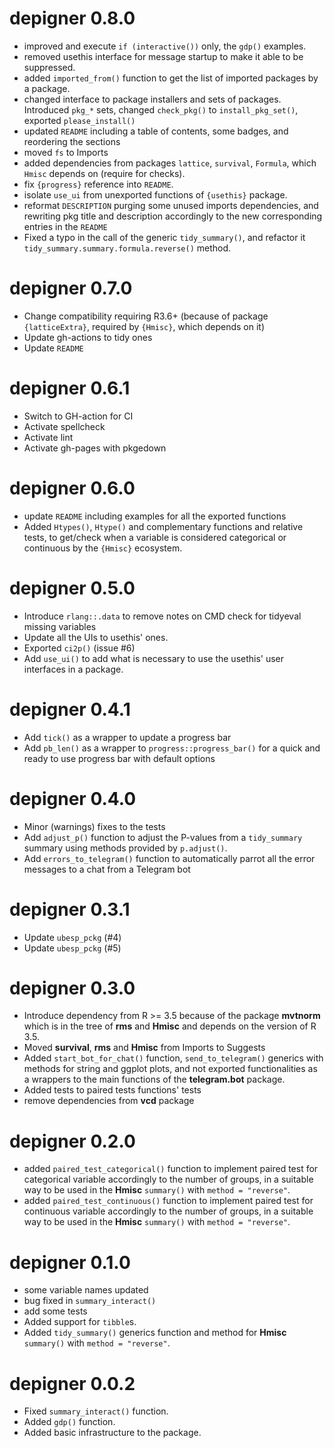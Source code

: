 # depigner 0.8.0

* improved and execute `if (interactive())` only, the `gdp()` examples.
* removed usethis interface for message startup to make it able to be
  suppressed.
* added `imported_from()` function to get the list of imported packages
  by a package.
* changed interface to package installers and sets of packages.
  Introduced `pkg_*` sets, changed `check_pkg()` to `install_pkg_set()`,
  exported `please_install()`
* updated `README` including a table of contents, some badges, and
  reordering the sections
* moved `fs` to Imports
* added dependencies from packages `lattice`, `survival`, `Formula`,
  which `Hmisc` depends on (require for checks).
* fix `{progress}` reference into `README`.
* isolate `use_ui` from unexported functions of `{usethis}` package.
* reformat `DESCRIPTION` purging some unused imports dependencies, and
  rewriting pkg title and description accordingly to the new
  corresponding entries in the `README`
* Fixed a typo in the call of the generic `tidy_summary()`, and refactor
  it `tidy_summary.summary.formula.reverse()` method.
 
# depigner 0.7.0

* Change compatibility requiring R3.6+ (because of package
  `{latticeExtra}`, required by `{Hmisc}`, which depends on it)
* Update gh-actions to tidy ones
* Update `README`

# depigner 0.6.1

* Switch to GH-action for CI
* Activate spellcheck
* Activate lint
* Activate gh-pages with pkgedown

# depigner 0.6.0

* update `README` including examples for all the exported functions
* Added `Htypes()`, `Htype()` and complementary functions and relative
  tests, to get/check when a variable is considered categorical or
  continuous by the `{Hmisc}` ecosystem.

# depigner 0.5.0

* Introduce `rlang::.data` to remove notes on CMD check for tidyeval 
  missing variables
* Update all the UIs to usethis' ones.
* Exported `ci2p()` (issue #6)
* Add `use_ui()` to add what is necessary to use the usethis' user
  interfaces in a package.

# depigner 0.4.1

* Add `tick()` as a wrapper to update a progress bar
* Add `pb_len()` as a wrapper to `progress::progress_bar()` for a quick
  and ready to use progress bar with default options

# depigner 0.4.0

* Minor (warnings) fixes to the tests
* Add `adjust_p()` function to adjust the P-values from a
  `tidy_summary` summary using methods provided by `p.adjust()`.
* Add `errors_to_telegram()` function to automatically parrot all the
  error messages to a chat from a Telegram bot

# depigner 0.3.1

* Update `ubesp_pckg` (#4)
* Update `ubesp_pckg` (#5)

# depigner 0.3.0

* Introduce dependency from R >= 3.5 because of the package **mvtnorm**
  which is in the tree of **rms** and **Hmisc** and depends on the
  version of R 3.5.
* Moved **survival**, **rms** and **Hmisc** from Imports to Suggests
* Added `start_bot_for_chat()` function, `send_to_telegram()` generics
  with methods for string and ggplot plots, and not exported
  functionalities as a wrappers to the main functions of the
  **telegram.bot** package.
* Added tests to paired tests functions' tests
* remove dependencies from **vcd** package

# depigner 0.2.0

* added `paired_test_categorical()` function to implement paired test
  for categorical variable accordingly to the number of groups, in a 
  suitable way to be used in the **Hmisc** `summary()` with
  `method = "reverse"`.
* added `paired_test_continuous()` function to implement paired test
  for continuous variable accordingly to the number of groups, in a 
  suitable way to be used in the **Hmisc** `summary()` with
  `method = "reverse"`.

# depigner 0.1.0

* some variable names updated
* bug fixed in `summary_interact()`
* add some tests
* Added support for `tibble`s.
* Added `tidy_summary()` generics function and method for **Hmisc**
  `summary()` with `method = "reverse"`.

# depigner 0.0.2

* Fixed `summary_interact()` function.
* Added `gdp()` function.
* Added basic infrastructure to the package.
